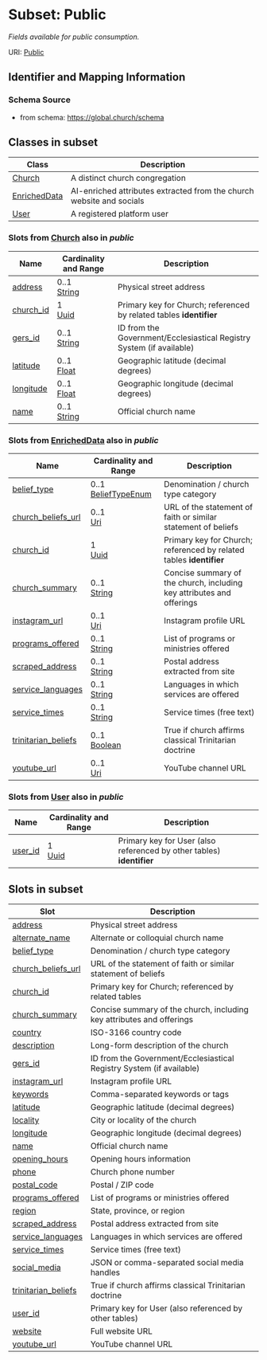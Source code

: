 # Subset: Public 


_Fields available for public consumption._



URI: [Public](Public.md)



## Identifier and Mapping Information






### Schema Source


* from schema: https://global.church/schema












        


        


        



        


        

        


        

        

        


        

        




        


        


        

        

        

        

        

        

        


        


        

        





        



        

        


        




        

        


        


        






## Classes in subset

| Class | Description |
| --- | --- |
| [Church](Church.md) | A distinct church congregation |
| [EnrichedData](EnrichedData.md) | AI-enriched attributes extracted from the church website and socials |
| [User](User.md) | A registered platform user |


### Slots from [Church](Church.md) also in _public_

| Name | Cardinality and Range | Description |
| ---  | ---  | --- |
| [address](address.md) | 0..1 <br/> [String](String.md) | Physical street address  |
| [church_id](church_id.md) | 1 <br/> [Uuid](Uuid.md) | Primary key for Church; referenced by related tables **identifier** |
| [gers_id](gers_id.md) | 0..1 <br/> [String](String.md) | ID from the Government/Ecclesiastical Registry System (if available)  |
| [latitude](latitude.md) | 0..1 <br/> [Float](Float.md) | Geographic latitude (decimal degrees)  |
| [longitude](longitude.md) | 0..1 <br/> [Float](Float.md) | Geographic longitude (decimal degrees)  |
| [name](name.md) | 0..1 <br/> [String](String.md) | Official church name  |

### Slots from [EnrichedData](EnrichedData.md) also in _public_

| Name | Cardinality and Range | Description |
| ---  | ---  | --- |
| [belief_type](belief_type.md) | 0..1 <br/> [BeliefTypeEnum](BeliefTypeEnum.md) | Denomination / church type category  |
| [church_beliefs_url](church_beliefs_url.md) | 0..1 <br/> [Uri](Uri.md) | URL of the statement of faith or similar statement of beliefs  |
| [church_id](church_id.md) | 1 <br/> [Uuid](Uuid.md) | Primary key for Church; referenced by related tables **identifier** |
| [church_summary](church_summary.md) | 0..1 <br/> [String](String.md) | Concise summary of the church, including key attributes and offerings  |
| [instagram_url](instagram_url.md) | 0..1 <br/> [Uri](Uri.md) | Instagram profile URL  |
| [programs_offered](programs_offered.md) | 0..1 <br/> [String](String.md) | List of programs or ministries offered  |
| [scraped_address](scraped_address.md) | 0..1 <br/> [String](String.md) | Postal address extracted from site  |
| [service_languages](service_languages.md) | 0..1 <br/> [String](String.md) | Languages in which services are offered  |
| [service_times](service_times.md) | 0..1 <br/> [String](String.md) | Service times (free text)  |
| [trinitarian_beliefs](trinitarian_beliefs.md) | 0..1 <br/> [Boolean](Boolean.md) | True if church affirms classical Trinitarian doctrine  |
| [youtube_url](youtube_url.md) | 0..1 <br/> [Uri](Uri.md) | YouTube channel URL  |

### Slots from [User](User.md) also in _public_

| Name | Cardinality and Range | Description |
| ---  | ---  | --- |
| [user_id](user_id.md) | 1 <br/> [Uuid](Uuid.md) | Primary key for User (also referenced by other tables) **identifier** |




## Slots in subset

| Slot | Description |
| --- | --- |
| [address](address.md) | Physical street address |
| [alternate_name](alternate_name.md) | Alternate or colloquial church name |
| [belief_type](belief_type.md) | Denomination / church type category |
| [church_beliefs_url](church_beliefs_url.md) | URL of the statement of faith or similar statement of beliefs |
| [church_id](church_id.md) | Primary key for Church; referenced by related tables |
| [church_summary](church_summary.md) | Concise summary of the church, including key attributes and offerings |
| [country](country.md) | ISO-3166 country code |
| [description](description.md) | Long-form description of the church |
| [gers_id](gers_id.md) | ID from the Government/Ecclesiastical Registry System (if available) |
| [instagram_url](instagram_url.md) | Instagram profile URL |
| [keywords](keywords.md) | Comma-separated keywords or tags |
| [latitude](latitude.md) | Geographic latitude (decimal degrees) |
| [locality](locality.md) | City or locality of the church |
| [longitude](longitude.md) | Geographic longitude (decimal degrees) |
| [name](name.md) | Official church name |
| [opening_hours](opening_hours.md) | Opening hours information |
| [phone](phone.md) | Church phone number |
| [postal_code](postal_code.md) | Postal / ZIP code |
| [programs_offered](programs_offered.md) | List of programs or ministries offered |
| [region](region.md) | State, province, or region |
| [scraped_address](scraped_address.md) | Postal address extracted from site |
| [service_languages](service_languages.md) | Languages in which services are offered |
| [service_times](service_times.md) | Service times (free text) |
| [social_media](social_media.md) | JSON or comma-separated social media handles |
| [trinitarian_beliefs](trinitarian_beliefs.md) | True if church affirms classical Trinitarian doctrine |
| [user_id](user_id.md) | Primary key for User (also referenced by other tables) |
| [website](website.md) | Full website URL |
| [youtube_url](youtube_url.md) | YouTube channel URL |


